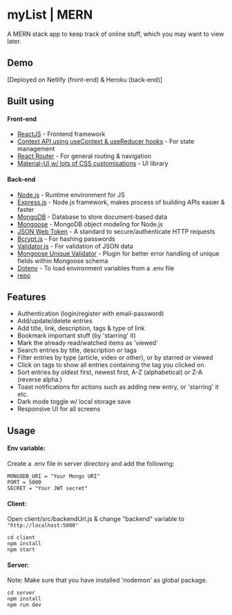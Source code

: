 # myList | MERN

A MERN stack app to keep track of online stuff, which you may want to view later.

## Demo

[Deployed on Netlify (front-end) & Heroku (back-end)]

## Built using

#### Front-end

- [ReactJS](https://reactjs.org/) - Frontend framework
- [Context API using useContext & useReducer hooks](https://reactjs.org/docs/context.html) - For state management
- [React Router](https://reactrouter.com/) - For general routing & navigation
- [Material-UI w/ lots of CSS customisations](https://material-ui.com/) - UI library

#### Back-end

- [Node.js](https://nodejs.org/en/) - Runtime environment for JS
- [Express.js](https://expressjs.com/) - Node.js framework, makes process of building APIs easier & faster
- [MongoDB](https://www.mongodb.com/) - Database to store document-based data
- [Mongoose](https://mongoosejs.com/) - MongoDB object modeling for Node.js
- [JSON Web Token](https://jwt.io/) - A standard to secure/authenticate HTTP requests
- [Bcrypt.js](https://www.npmjs.com/package/bcryptjs) - For hashing passwords
- [Validator.js](https://www.npmjs.com/package/validator) - For validation of JSON data
- [Mongoose Unique Validator](https://www.npmjs.com/package/mongoose-unique-validator) - Plugin for better error handling of unique fields within Mongoose schema
- [Dotenv](https://www.npmjs.com/package/dotenv) - To load environment variables from a .env file
- [repo](https://github.com/VAMSI08/myList-backend)

## Features

- Authentication (login/register with email-password)
- Add/update/delete entries
- Add title, link, description, tags & type of link
- Bookmark important stuff (by 'starring' it)
- Mark the already read/watched items as 'viewed'
- Search entries by title, description or tags
- Filter entries by type (article, video or other), or by starred or viewed
- Click on tags to show all entries containing the tag you clicked on.
- Sort entries by oldest first, newest first, A-Z (alphabetical) or Z-A (reverse alpha.)
- Toast notifications for actions such as adding new entry, or 'starring' it etc.
- Dark mode toggle w/ local storage save
- Responsive UI for all screens

## Usage

#### Env variable:

Create a .env file in server directory and add the following:

```
MONGODB_URI = "Your Mongo URI"
PORT = 5000
SECRET = "Your JWT secret"

```

#### Client:

Open client/src/backendUrl.js & change "backend" variable to `"http://localhost:5000"`

```
cd client
npm install
npm start
```

#### Server:

Note: Make sure that you have installed 'nodemon' as global package.

```
cd server
npm install
npm run dev
```
